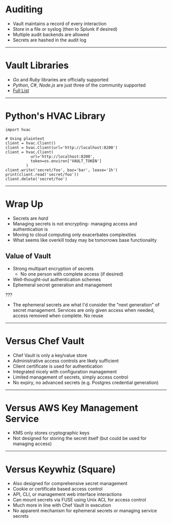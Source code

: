 # Auditing

 * Vault maintains a record of every interaction
 * Store in a file or syslog (then to Splunk if desired)
 * Multiple audit backends are allowed
 * Secrets are hashed in the audit log

---

# Vault Libraries

 * _Go_ and _Ruby_ libraries are officially supported
 * _Python_, _C#_, _Node.js_ are just three of the community supported
 * [Full List](https://www.vaultproject.io/docs/http/libraries.html)

---

# Python's HVAC Library

```
import hvac

# Using plaintext
client = hvac.Client()
client = hvac.Client(url='http://localhost:8200')
client = hvac.Client(
           url='http://localhost:8200',
           token=os.environ['VAULT_TOKEN']
         )
client.write('secret/foo', baz='bar', lease='1h')
print(client.read('secret/foo'))
client.delete('secret/foo')
```

---

# Wrap Up

 * Secrets are *hard*
 * Managing secrets is not encrypting- managing access and authentication is
 * Moving to cloud computing only exacerbates complexities
 * What seems like overkill today may be tomorrows base functionality

## Value of Vault

 * Strong multipart encryption of secrets
   * No one person with complete access (if desired)
 * Well-thought-out authentication schemes
 * Ephemeral secret generation and management

???

 * The ephemeral secrets are what I'd consider the "next generation" of secret
   management.  Services are only given access when needed, access removed when
   complete.  No reuse

---

# Versus Chef Vault

  * Chef Vault is only a key/value store
  * Administrative access controls are likely sufficient
  * Client certificate is used for authentication
  * Integrated nicely with configuration management
  * Limited management of secrets, simply access control
  * No expiry, no advanced secrets (e.g. Postgres credential generation)

---

# Versus AWS Key Management Service

  * KMS only stores cryptographic keys
  * Not designed for storing the secret itself (but could be used for managing
    access)

---

# Versus Keywhiz (Square)

  * Also designed for comprehensive secret management
  * Cookie or certificate based access control
  * API, CLI, or management web interface interactions
  * Can mount secrets via FUSE using Unix ACL for access control
  * Much more in line with Chef Vault in execution
  * No apparent mechanism for ephemeral secrets or managing service secrets


